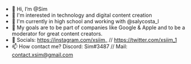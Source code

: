 - 👋 Hi, I’m @Sim
- 👀 I'm interested in technology and digital content creation
- 🌱 I'm currently in high school and working with @salycosta_l
- 💞️ My goals are to be part of companies like Google & Apple and to be a moderator for great content creators.
- 💜 Socials: https://instagram.com/xsiim_ // https://twitter.com/xsiim_1
- 📫 How contact me? Discord: Sim#3487 // Mail: contact.xsim@gmail.com  
<!---
SimPerfecciones/SimPerfecciones is a ✨ special ✨ repository because its `README.md` (this file) appears on your GitHub profile.
You can click the Preview link to take a look at your changes.
--->
